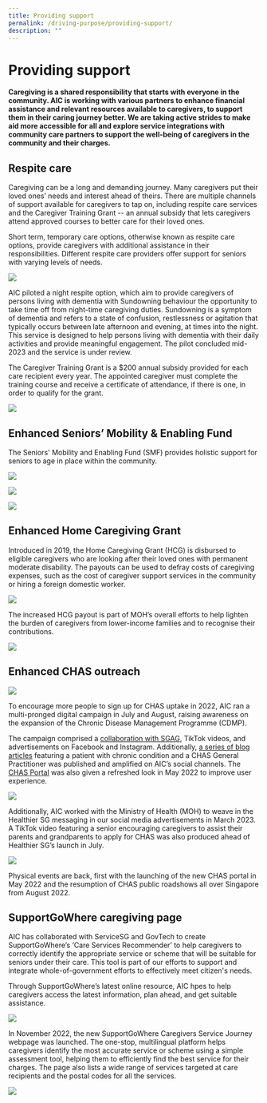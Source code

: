 ```yaml
---
title: Providing support
permalink: /driving-purpose/providing-support/
description: ""
---
```

# Providing support
**Caregiving is a shared responsibility that starts with everyone in the community. AIC is working with various partners to enhance financial assistance and relevant resources available to caregivers, to support them in their caring journey better. We are taking active strides to make aid more accessible for all and explore service integrations with community care partners to support the well-being of caregivers in the community and their charges.**

## Respite care
Caregiving can be a long and demanding journey. Many caregivers put their loved ones’ needs and interest ahead of theirs. There are multiple channels of support available for caregivers to tap on, including respite care services and the Caregiver Training Grant -- an annual subsidy that lets caregivers attend approved courses to better care for their loved ones.

Short term, temporary care options, otherwise known as respite care options, provide caregivers with additional assistance in their responsibilities. Different respite care providers offer support for seniors with varying levels of needs.

![](/images/providing-support-image1b.png)

AIC piloted a night respite option, which aim to provide caregivers of persons living with dementia with Sundowning behaviour the opportunity to take time off from night-time caregiving duties. Sundowning is a symptom of dementia and refers to a state of confusion, restlessness or agitation that typically occurs between late afternoon and evening, at times into the night. This service is designed to help persons living with dementia with their daily activities and provide meaningful engagement. The pilot concluded mid-2023 and the service is under review.

The Caregiver Training Grant is a $200 annual subsidy provided for each care recipient every year. The appointed caregiver must complete the training course and receive a certificate of attendance, if there is one, in order to qualify for the grant.

![](/images/providing-support-image2.png)

## Enhanced Seniors’ Mobility & Enabling Fund
The Seniors' Mobility and Enabling Fund (SMF) provides holistic support for seniors to age in place within the community.

![](/images/providing-support-image3.png)

![](/images/providing-support-image4b.png)

![](/images/smf-4_.png)

## Enhanced Home Caregiving Grant
Introduced in 2019, the Home Caregiving Grant (HCG) is disbursed to eligible caregivers who are looking after their loved ones with permanent moderate disability. The payouts can be used to defray costs of caregiving expenses, such as the cost of caregiver support services in the community or hiring a foreign domestic worker.

![](/images/providing-support-image6b.png)

The increased HCG payout is part of MOH’s overall efforts to help lighten the burden of caregivers from lower-income families and to recognise their contributions. 

![](/images/enhanced-home-caregiving-grant.png)

## Enhanced CHAS outreach
![](/images/providing-support-image8.png)

To encourage more people to sign up for CHAS uptake in 2022, AIC ran a multi-pronged digital campaign in July and August, raising awareness on the expansion of the Chronic Disease Management Programme (CDMP). 

The campaign comprised a [collaboration with SGAG](https://www.facebook.com/378167172198277/posts/6168298316518438/), TikTok videos, and advertisements on Facebook and Instagram. Additionally, [a series of blog articles](https://aic-blog.com/chronic-condition-management) featuring a patient with chronic condition and a CHAS General Practitioner was published and amplified on AIC’s social channels. The [CHAS Portal](https://www.chas.sg/) was also given a refreshed look in May 2022 to improve user experience. 

![](/images/providing-support-image9.png)

Additionally, AIC worked with the Ministry of Health (MOH) to weave in the Healthier SG messaging in our social media advertisements in March 2023. A TikTok video featuring a senior encouraging caregivers to assist their parents and grandparents to apply for CHAS was also produced ahead of Healthier SG’s launch in July.

![](/images/providing-support-image10.png)

Physical events are back, first with the launching of the new CHAS portal in May 2022 and the resumption of CHAS public roadshows all over Singapore from August 2022.

## SupportGoWhere caregiving page
AIC has collaborated with ServiceSG and GovTech to create SupportGoWhere’s ‘Care Services Recommender’ to help caregivers to correctly identify the appropriate service or scheme that will be suitable for seniors under their care. This tool is part of our efforts to support and integrate whole-of-government efforts to effectively meet citizen's needs.

Through SupportGoWhere’s latest online resource, AIC hpes to help caregivers access the latest information, plan ahead, and get suitable assistance.

![](/images/providing-support-image11b.png)

In November 2022, the new SupportGoWhere Caregivers Service Journey webpage was launched. The one-stop, multilingual platform helps caregivers identify the most accurate service or scheme using a simple assessment tool, helping them to efficiently find the best service for their charges. The page also lists a wide range of services targeted at care recipients and the postal codes for all the services.

![](/images/providing-support-image12.png)